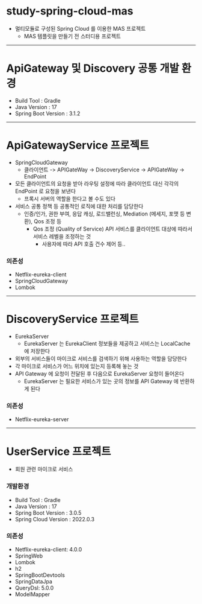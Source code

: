 # study-spring-cloud-mas
* 멀티모듈로 구성된 Spring Cloud 를 이용한 MAS 프로젝트
  * MAS 템플릿을 만들기 전 스터디용 프로젝트

-------------------------------

# ApiGateway 및 Discovery 공통 개발 환경
* Build Tool : Gradle
* Java Version : 17
* Spring Boot Version : 3.1.2

-------------------------------

# ApiGatewayService 프로젝트
* SpringCloudGateway
  * 클라이언트 -> APIGateWay -> DiscoveryService -> APIGateWay -> EndPoint
* 모든 클라이언트의 요청을 받아 라우팅 설정에 따라 클라이언트 대신 각각의 EndPoint 로 요청을 보낸다
  * 프록시 서버의 역할을 한다고 볼 수도 있다
* 서비스 공통 정책 등 공통적인 로직에 대한 처리를 담당한다
  * 인증/인가, 권한 부여, 응답 캐싱, 로드밸런싱, Mediation (메세지, 포맷 등 변환), Qos 조정 등 
    * Qos 조정 (Quality of Service) API 서비스를 클라이언트 대상에 따라서 서비스 레벨을 조정하는 것
      * 사용자에 따라 API 호출 건수 제어 등..
      
### 의존성
* Netflix-eureka-client
* SpringCloudGateway
* Lombok

----------------------------

# DiscoveryService 프로젝트
* EurekaServer
  * EurekaServer 는 EurekaClient 정보들을 제공하고 서비스는 LocalCache 에 저장한다 
* 외부의 서비스들이 마이크로 서비스를 검색하기 위해 사용하는 역할을 담당한다
* 각 마이크로 서비스가 어느 위치에 있는지 등록해 놓는 것
* API Gateway 에 요청이 전달된 후 다음으로 EurekaServer 요청이 들어온다
  * EurekaServer 는 필요한 서비스가 있는 곳의 정보를 API Gateway 에 반환하게 된다 

### 의존성
* Netflix-eureka-server

----------------------------

# UserService 프로젝트
* 회원 관련 마이크로 서비스

### 개발환경 
* Build Tool : Gradle
* Java Version : 17
* Spring Boot Version : 3.0.5
* Spring Cloud Version : 2022.0.3

### 의존성
* Netflix-eureka-client: 4.0.0
* SpringWeb
* Lombok
* h2
* SpringBootDevtools
* SpringDataJpa
* QueryDsl: 5.0.0
* ModelMapper
